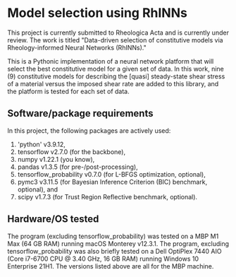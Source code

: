 # Model selection using RhINNs
This project is currently submitted to Rheologica Acta and is currently under review. The work is titled "Data-driven selection of constitutive models via Rheology-informed Neural Networks (RhINNs)."

This is a Pythonic implementation of a neural network platform that will select the best constitutive model for a given set of data. In this work, nine (9) constitutive models for describing the [quasi] steady-state shear stress of a material versus the imposed shear rate are added to this library, and the platform is tested for each set of data.

## Software/package requirements
In this project, the following packages are actively used:
1. 'python' v3.9.12, 
2. tensorflow v2.7.0 (for the backbone),
3. numpy v1.22.1 (you know),
4. pandas v1.3.5 (for pre-/post-processing),
5. tensorflow_probability v0.7.0 (for L-BFGS optimization, optional),
6. pymc3 v3.11.5 (for Bayesian Inference Criterion (BIC) benchmark, optional), and
7.  scipy v1.7.3 (for Trust Region Reflective benchmark, optional).

## Hardware/OS tested
The program (excluding tensorflow_probability) was tested on a MBP M1 Max (64 GB RAM) running macOS Monterey v12.3.1. The program, excluding tensorflow_probability was also briefly tested on a Dell OptiPlex 7440 AIO (Core i7-6700 CPU @ 3.40 GHz, 16 GB RAM) running Windows 10 Enterprise 21H1. The  versions listed above are all for the MBP machine.



